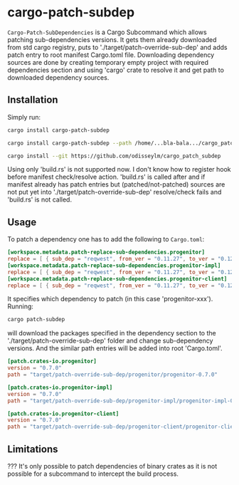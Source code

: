 # cargo-patch-subdep

`Cargo-Patch-SubDependencies` is a Cargo Subcommand which allows patching sub-dependencies versions.
It gets them already downloaded from std cargo registry, puts to './target/patch-override-sub-dep'
and adds patch entry to root manifest Cargo.toml file.
Downloading dependency sources are done by creating temporary empty project with
required dependencies section and using 'cargo' crate to resolve it and get 
path to downloaded dependency sources.


## Installation

Simply run:

```sh
cargo install cargo-patch-subdep
```
```sh
cargo install cargo-patch-subdep --path /home/...bla-bala.../cargo_patch_subdep
```
```sh
cargo install --git https://github.com/odisseylm/cargo_patch_subdep
```


Using only 'build.rs' is not supported now.
I don't know how to register hook before manifest check/resolve action.
'build.rs' is called after and if manifest already has patch entries
but (patched/not-patched) sources are not put yet into './target/patch-override-sub-dep'
resolve/check fails and 'build.rs' is not called.


## Usage

To patch a dependency one has to add the following to `Cargo.toml`:

```toml
[workspace.metadata.patch-replace-sub-dependencies.progenitor]
replace = [ { sub_dep = "reqwest", from_ver = "0.11.27", to_ver = "0.12.5" }, ]
[workspace.metadata.patch-replace-sub-dependencies.progenitor-impl]
replace = [ { sub_dep = "reqwest", from_ver = "0.11.27", to_ver = "0.12.5" }, ]
[workspace.metadata.patch-replace-sub-dependencies.progenitor-client]
replace = [ { sub_dep = "reqwest", from_ver = "0.11.27", to_ver = "0.12.5" }, ]
```

It specifies which dependency to patch (in this case 'progenitor-xxx').
Running:

```sh
cargo patch-subdep
```

will download the packages specified in the dependency section to the
'./target/patch-override-sub-dep' folder and change sub-dependency versions.
And the similar path entries will be added into root 'Cargo.toml'.

```toml
[patch.crates-io.progenitor]
version = "0.7.0"
path = "target/patch-override-sub-dep/progenitor/progenitor-0.7.0"

[patch.crates-io.progenitor-impl]
version = "0.7.0"
path = "target/patch-override-sub-dep/progenitor-impl/progenitor-impl-0.7.0"

[patch.crates-io.progenitor-client]
version = "0.7.0"
path = "target/patch-override-sub-dep/progenitor-client/progenitor-client-0.7.0"
```


## Limitations

??? It's only possible to patch dependencies of binary crates as it is not possible
for a subcommand to intercept the build process.

